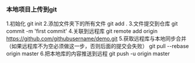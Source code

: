 ### 本地项目上传到git

1.初始化
git init
2.添加文件夹下的所有文件
git add .
3.文件提交到仓库
git commit -m 'first commit'
4.关联到远程库
git remote add origin https://github.com/githubusername/demo.git
5.获取远程库与本地同步合并（如果远程库不为空必须做这一步，否则后面的提交会失败）
git pull --rebase origin master
6.把本地库的内容推送到远程
git push -u origin master